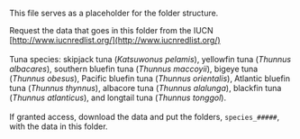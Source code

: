This file serves as a placeholder for the folder structure.

Request the data that goes in this folder from the IUCN
[http://www.iucnredlist.org/](http://www.iucnredlist.org/)   
<br>
Tuna species: skipjack tuna (*Katsuwonus pelamis*), yellowfin tuna (*Thunnus albacares*), southern bluefin tuna (*Thunnus maccoyii*), bigeye tuna (*Thunnus obesus*), Pacific bluefin tuna (*Thunnus orientalis*), Atlantic bluefin tuna (*Thunnus thynnus*), albacore tuna (*Thunnus alalunga*), blackfin tuna (*Thunnus atlanticus*), and longtail tuna (*Thunnus tonggol*).  
<br>
If granted access, download the data and put the folders, `species_#####`, with the data in this folder.
